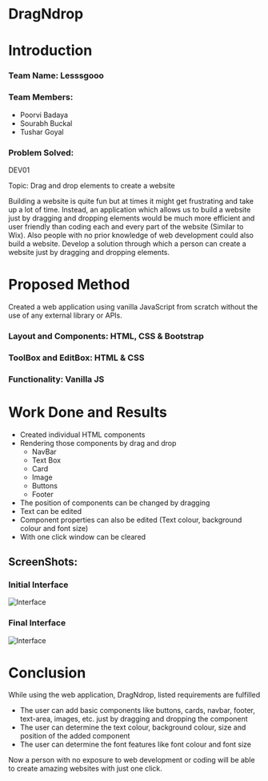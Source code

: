 # DragNdrop

# Introduction

### Team Name: Lesssgooo

### Team Members:

- Poorvi Badaya
- Sourabh Buckal
- Tushar Goyal

### **Problem Solved:**

DEV01

Topic: Drag and drop elements to create a website

Building a website is quite fun but at times it might get
frustrating and take up a lot of time. Instead, an application
which allows us to build a website just by dragging and
dropping elements would be much more efficient and user
friendly than coding each and every part of the website
(Similar to Wix). Also people with no prior knowledge of web
development could also build a website.
Develop a solution through which a person can create a
website just by dragging and dropping elements.

# Proposed Method

Created a web application using vanilla JavaScript from scratch without the use of any external library or APIs.

### Layout and Components: HTML, CSS & Bootstrap

### ToolBox and EditBox: HTML & CSS

### Functionality: Vanilla JS

# Work Done and Results

- Created individual HTML components
- Rendering those components by drag and drop
    - NavBar
    - Text Box
    - Card
    - Image
    - Buttons
    - Footer
- The position of components can be changed by dragging
- Text can be edited
- Component properties can also be edited (Text colour, background colour and font size)
- With one click window can be cleared

## ScreenShots:
### Initial Interface
 ![Interface](https://github.com/tushar-goyal27/DragNdrop/blob/main/screenshots/image_2022-01-30_132007.png?raw=true)
### Final Interface
 ![Interface](https://github.com/tushar-goyal27/DragNdrop/blob/main/screenshots/image_2022-01-30_133230.png)

# Conclusion

While using the web application, DragNdrop, listed requirements are fulfilled 

- The user can add basic components like buttons, cards, navbar, footer, text-area, images, etc. just by dragging and dropping the component
- The user can determine the text colour, background colour, size and position of the added component
- The user can determine the font features like font colour and font size

Now a person with no exposure to web development or coding will be able to create amazing websites with just one click.
